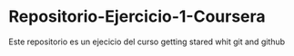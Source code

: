 # Repositorio-Ejercicio-1-Coursera
Este repositorio es un ejecicio del curso getting stared whit git and github
